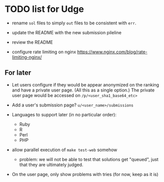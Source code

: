 TODO list for Udge
==================

* rename `sol` files to simply `out` files to be consistent with `err`.

* update the README with the new submission pileline

* review the README

* configure rate limiting on nginx
  https://www.nginx.com/blog/rate-limiting-nginx/


For later
---------

* Let users configure if they would be appear anonymized on the ranking and
  have a private user page.  (All this as a single option.)
  The private user page would be accessed on `/p/<user_sha1_base64_etc>`

* Add a user's submission page?  `u/<user_name>/submissions`

* Languages to support later (in no particular order):

	- Ruby
	- R
	- Perl
	- PHP

* allow parallel execution of `make test-web` somehow

	- problem: we will not be able to test that solutions get "queued",
	           just that they are ultimately judged.

* On the user page, only show problems with tries (for now, keep as it is)

